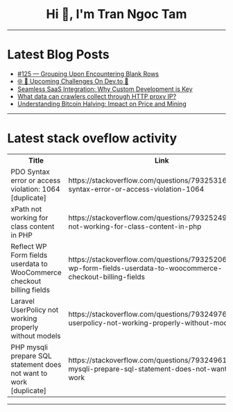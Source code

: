 <h1 align="center">Hi 👋, I'm Tran Ngoc Tam</h1>

---

# Latest Blog Posts 
<!-- BLOG-POST-LIST:START -->
- [#125 — Grouping Upon Encountering Blank Rows](https://dev.to/judith677/125-grouping-upon-encountering-blank-rows-5ckk)
- [🌐 🌟 Upcoming Challenges On Dev.to 🚀](https://dev.to/hanzla-baig/upcoming-challenges-on-devto-3434)
- [Seamless SaaS Integration: Why Custom Development is Key](https://dev.to/duyhoabhsoft/seamless-saas-integration-why-custom-development-is-key-1e9k)
- [What data can crawlers collect through HTTP proxy IP?](https://dev.to/98ip/what-data-can-crawlers-collect-through-http-proxy-ip-1boh)
- [Understanding Bitcoin Halving: Impact on Price and Mining](https://dev.to/coinw/understanding-bitcoin-halving-impact-on-price-and-mining-12i4)
<!-- BLOG-POST-LIST:END -->

---

# Latest stack oveflow activity
<table>
  <tr><th>Title</th><th>Link</th></tr>
  <!-- STACKOVERFLOW:START --><tr><td>PDO Syntax error or access violation: 1064 [duplicate]</td><td>https://stackoverflow.com/questions/79325316/pdo-syntax-error-or-access-violation-1064</td></tr><tr><td>xPath not working for class content in PHP</td><td>https://stackoverflow.com/questions/79325249/xpath-not-working-for-class-content-in-php</td></tr><tr><td>Reflect WP Form fields userdata to WooCommerce checkout billing fields</td><td>https://stackoverflow.com/questions/79325206/reflect-wp-form-fields-userdata-to-woocommerce-checkout-billing-fields</td></tr><tr><td>Laravel UserPolicy not working properly without models</td><td>https://stackoverflow.com/questions/79324976/laravel-userpolicy-not-working-properly-without-models</td></tr><tr><td>PHP mysqli prepare SQL statement does not want to work [duplicate]</td><td>https://stackoverflow.com/questions/79324961/php-mysqli-prepare-sql-statement-does-not-want-to-work</td></tr><!-- STACKOVERFLOW:END -->
</table>

---


